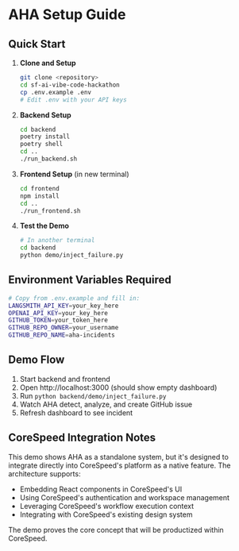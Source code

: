 # AHA Setup Guide

## Quick Start

1. **Clone and Setup**
   ```bash
   git clone <repository>
   cd sf-ai-vibe-code-hackathon
   cp .env.example .env
   # Edit .env with your API keys
   ```

2. **Backend Setup**
   ```bash
   cd backend
   poetry install
   poetry shell
   cd ..
   ./run_backend.sh
   ```

3. **Frontend Setup** (in new terminal)
   ```bash
   cd frontend
   npm install
   cd ..
   ./run_frontend.sh
   ```

4. **Test the Demo**
   ```bash
   # In another terminal
   cd backend
   python demo/inject_failure.py
   ```

## Environment Variables Required

```bash
# Copy from .env.example and fill in:
LANGSMITH_API_KEY=your_key_here
OPENAI_API_KEY=your_key_here
GITHUB_TOKEN=your_token_here
GITHUB_REPO_OWNER=your_username
GITHUB_REPO_NAME=aha-incidents
```

## Demo Flow

1. Start backend and frontend
2. Open http://localhost:3000 (should show empty dashboard)
3. Run `python backend/demo/inject_failure.py`
4. Watch AHA detect, analyze, and create GitHub issue
5. Refresh dashboard to see incident

## CoreSpeed Integration Notes

This demo shows AHA as a standalone system, but it's designed to integrate directly into CoreSpeed's platform as a native feature. The architecture supports:

- Embedding React components in CoreSpeed's UI
- Using CoreSpeed's authentication and workspace management
- Leveraging CoreSpeed's workflow execution context
- Integrating with CoreSpeed's existing design system

The demo proves the core concept that will be productized within CoreSpeed.
